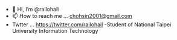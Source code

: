 - 👋 Hi, I’m @railohail
- 📫 How to reach me ... chohsin2001@gmail.com
- Twtter ... https://twitter.com/railohail
-Student of National Taipei University Information Technology 
<!---
railohail/railohail is a ✨ special ✨ repository because its `README.md` (this file) appears on your GitHub profile.
You can click the Preview link to take a look at your changes.
--->
